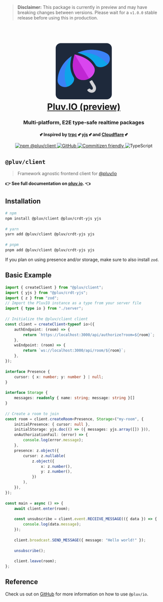 > **Disclaimer:**
> This package is currently in preview and may have breaking changes between versions. Please wait for a `v1.0.0` stable release before using this in production.

<h1 align="center">
  <br />
  <img src="https://github.com/pluv-io/pluv/blob/master/assets/pluv-icon-192x192.png?raw=true" alt="Pluv.IO" width="180" style="border-radius:16px" />
  <br />
  <a href="https://pluv.io/docs/introduction">Pluv.IO (preview)</a>
  <br />
</h1>

<h3 align="center">Multi-platform, E2E type-safe realtime packages</h3>
<h4 align="center">💕 Inspired by <a href="https://trpc.io">trpc</a> 💕 <a href="https://docs.yjs.dev/">yjs</a> 💕 and <a href="https://developers.cloudflare.com/">Cloudflare</a> 💕 </h4>

<p align="center">
  <a href="https://www.npmjs.com/package/@pluv/client">
    <img src="https://img.shields.io/npm/v/@pluv/client" alt="npm @pluv/client" />
  </a>
  <a href="https://github.com/pluv-io/pluv/blob/master/LICENSE">
    <img alt="GitHub" src="https://img.shields.io/github/license/pluv-io/pluv" alt="License MIT" />
  </a>
  <a href="https://commitizen.github.io/cz-cli/">
    <img src="https://img.shields.io/badge/commitizen-friendly-brightgreen.svg" alt="Commitizen friendly" />
  </a>
  <img src="https://badgen.net/badge/-/TypeScript?icon=typescript&label&labelColor=blue&color=555555" alt="TypeScript" />
</p>

## `@pluv/client`

> Framework agnostic frontend client for [@pluv/io](https://www.npmjs.com/package/@pluv/io)

**👉 See full documentation on [pluv.io](https://pluv.io/docs/introduction). 👈**

## Installation

```bash
# npm
npm install @pluv/client @pluv/crdt-yjs yjs

# yarn
yarn add @pluv/client @pluv/crdt-yjs yjs

# pnpm
pnpm add @pluv/client @pluv/crdt-yjs yjs
```

If you plan on using presence and/or storage, make sure to also install `zod`.

## Basic Example

```ts
import { createClient } from "@pluv/client";
import { yjs } from "@pluv/crdt-yjs";
import { z } from "zod";
// Import the PluvIO instance as a type from your server file
import { type io } from "./server";

// Initialize the @pluv/client client
const client = createClient<typeof io>({
    authEndpoint: (room) => {
        return `https://localhost:3000/api/authorize?room=${room}`;
    },
    wsEndpoint: (room) => {
        return `ws://localhost:3000/api/room/${room}`;
    },
});

interface Presence {
    cursor: { x: number; y: number } | null;
}

interface Storage {
    messages: readonly { name: string; message: string }[]
}

// Create a room to join
const room = client.createRoom<Presence, Storage>("my-room", {
    initialPresence: { cursor: null },
    initialStorage: yjs.doc(() => ({ messages: yjs.array([]) })),
    onAuthorizationFail: (error) => {
        console.log(error.message);
    },
    presence: z.object({
        cursor: z.nullable(
            z.object({
                x: z.number(),
                y: z.number(),
            })
        ),
    }),
});

const main = async () => {
    await client.enter(room);

    const unsubscribe = client.event.RECEIVE_MESSAGE(({ data }) => {
        console.log(data.message);
    });

    client.broadcast.SEND_MESSAGE({ message: "Hello world!" });

    unsubscribe();

    client.leave(room);
};
```

## Reference

Check us out on [GitHub](https://github.com/pluv-io/pluv) for more information on how to use `@pluv/io`.

